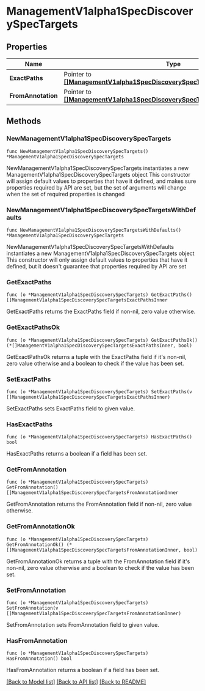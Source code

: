 # ManagementV1alpha1SpecDiscoverySpecTargets

## Properties

Name | Type | Description | Notes
------------ | ------------- | ------------- | -------------
**ExactPaths** | Pointer to [**[]ManagementV1alpha1SpecDiscoverySpecTargetsExactPathsInner**](ManagementV1alpha1SpecDiscoverySpecTargetsExactPathsInner.md) |  | [optional] 
**FromAnnotation** | Pointer to [**[]ManagementV1alpha1SpecDiscoverySpecTargetsFromAnnotationInner**](ManagementV1alpha1SpecDiscoverySpecTargetsFromAnnotationInner.md) |  | [optional] 

## Methods

### NewManagementV1alpha1SpecDiscoverySpecTargets

`func NewManagementV1alpha1SpecDiscoverySpecTargets() *ManagementV1alpha1SpecDiscoverySpecTargets`

NewManagementV1alpha1SpecDiscoverySpecTargets instantiates a new ManagementV1alpha1SpecDiscoverySpecTargets object
This constructor will assign default values to properties that have it defined,
and makes sure properties required by API are set, but the set of arguments
will change when the set of required properties is changed

### NewManagementV1alpha1SpecDiscoverySpecTargetsWithDefaults

`func NewManagementV1alpha1SpecDiscoverySpecTargetsWithDefaults() *ManagementV1alpha1SpecDiscoverySpecTargets`

NewManagementV1alpha1SpecDiscoverySpecTargetsWithDefaults instantiates a new ManagementV1alpha1SpecDiscoverySpecTargets object
This constructor will only assign default values to properties that have it defined,
but it doesn't guarantee that properties required by API are set

### GetExactPaths

`func (o *ManagementV1alpha1SpecDiscoverySpecTargets) GetExactPaths() []ManagementV1alpha1SpecDiscoverySpecTargetsExactPathsInner`

GetExactPaths returns the ExactPaths field if non-nil, zero value otherwise.

### GetExactPathsOk

`func (o *ManagementV1alpha1SpecDiscoverySpecTargets) GetExactPathsOk() (*[]ManagementV1alpha1SpecDiscoverySpecTargetsExactPathsInner, bool)`

GetExactPathsOk returns a tuple with the ExactPaths field if it's non-nil, zero value otherwise
and a boolean to check if the value has been set.

### SetExactPaths

`func (o *ManagementV1alpha1SpecDiscoverySpecTargets) SetExactPaths(v []ManagementV1alpha1SpecDiscoverySpecTargetsExactPathsInner)`

SetExactPaths sets ExactPaths field to given value.

### HasExactPaths

`func (o *ManagementV1alpha1SpecDiscoverySpecTargets) HasExactPaths() bool`

HasExactPaths returns a boolean if a field has been set.

### GetFromAnnotation

`func (o *ManagementV1alpha1SpecDiscoverySpecTargets) GetFromAnnotation() []ManagementV1alpha1SpecDiscoverySpecTargetsFromAnnotationInner`

GetFromAnnotation returns the FromAnnotation field if non-nil, zero value otherwise.

### GetFromAnnotationOk

`func (o *ManagementV1alpha1SpecDiscoverySpecTargets) GetFromAnnotationOk() (*[]ManagementV1alpha1SpecDiscoverySpecTargetsFromAnnotationInner, bool)`

GetFromAnnotationOk returns a tuple with the FromAnnotation field if it's non-nil, zero value otherwise
and a boolean to check if the value has been set.

### SetFromAnnotation

`func (o *ManagementV1alpha1SpecDiscoverySpecTargets) SetFromAnnotation(v []ManagementV1alpha1SpecDiscoverySpecTargetsFromAnnotationInner)`

SetFromAnnotation sets FromAnnotation field to given value.

### HasFromAnnotation

`func (o *ManagementV1alpha1SpecDiscoverySpecTargets) HasFromAnnotation() bool`

HasFromAnnotation returns a boolean if a field has been set.


[[Back to Model list]](../README.md#documentation-for-models) [[Back to API list]](../README.md#documentation-for-api-endpoints) [[Back to README]](../README.md)


